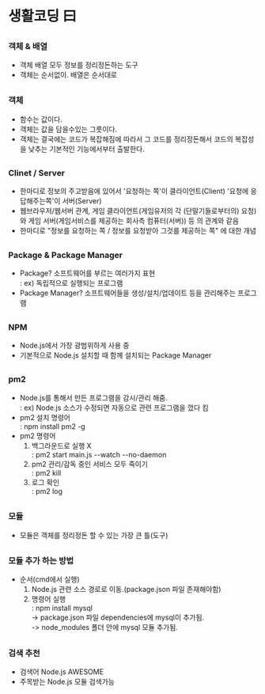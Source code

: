 # 생활코딩 曰
## 
### 객체 & 배열
- 객체 배열 모두 정보를 정리정돈하는 도구
- 객체는 순서없이. 배열은 순서대로

##
### 객체
- 함수는 값이다.
- 객체는 값을 담을수있는 그릇이다. 
- 객체는 결국에는 코드가 복잡해짐에 따라서 그 코드를 정리정돈해서 코드의 복잡성을 낮추는 기본적인 기능에서부터 출발한다.

##
### Clinet / Server
- 한마디로 정보의 주고받음에 있어서 '요청하는 쪽'이 클라이언트(Client) '요청에 응답해주는쪽'이 서버(Server)
- 웹브라우저/웹서버 관계, 게임 클라이언트(게임유저의 각 (단말기들로부터의) 요청)와 게임 서버(게임서비스를 제공하는 회사측 컴퓨터(서버)) 등 의 관계와 같음
- 한마디로 "정보를 요청하는 쪽 / 정보를 요청받아 그것를 제공하는 쪽" 에 대한 개념


##
### Package & Package Manager
- Package? 소프트웨어를 부르는 여러가지 표현    
    : ex) 독립적으로 실행되는 프로그램 
- Package Manager? 소프트웨어들을 생성/설치/업데이트 등을 관리해주는 프로그램

##
### NPM
- Node.js에서 가장 광범위하게 사용 중
- 기본적으로 Node.js 설치할 때 함께 설치되는 Package Manager

##
### pm2
- Node.js를 통해서 만든 프로그램을 감시/관리 해줌.    
    : ex) Node.js 소스가 수정되면 자동으로 관련 프로그램을 껐다 킴
- pm2 설치 명령어    
    : npm install pm2 -g
- pm2 명령어    
    1. 백그라운드로 실행 X    
        : pm2 start main.js --watch --no-daemon    
    1. pm2 관리/감독 중인 서비스 모두 죽이기    
        : pm2 kill    
    1. 로그 확인    
        : pm2 log    

##
### 모듈
- 모듈은 객체를 정리정돈 할 수 있는 가장 큰 틀(도구)

##
### 모듈 추가 하는 방법
- 순서(cmd에서 실행)    
  1. Node.js 관련 소스 경로로 이동.(package.json 파일 존재해야함)    
  1. 명령어 실행     
    : npm install mysql     
      -> package.json 파일 dependencies에 mysql이 추가됨.    
      -> node_modules 폴더 안에 mysql 모듈 추가됨.    

##
### 검색 추천
- 검색어 Node.js AWESOME
- 주목받는 Node.js 모듈 검색가능